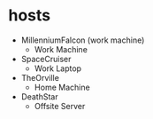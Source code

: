 # hosts

- MillenniumFalcon (work machine)
    - Work Machine
- SpaceCruiser
    - Work Laptop
- TheOrville
    - Home Machine
- DeathStar
    - Offsite Server
